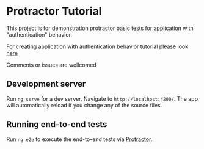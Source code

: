 # Protractor Tutorial

This project is for demonstration protractor basic tests for application with
"authentication" behavior.

For creating application with authentication behavior tutorial please look
[here](http://jasonwatmore.com/post/2016/08/16/angular-2-jwt-authentication-example-tutorial)

Comments or issues are wellcomed

## Development server

Run `ng serve` for a dev server. Navigate to `http://localhost:4200/`. The app
will automatically reload if you change any of the source files.

## Running end-to-end tests

Run `ng e2e` to execute the end-to-end tests via
[Protractor](http://www.protractortest.org/).
